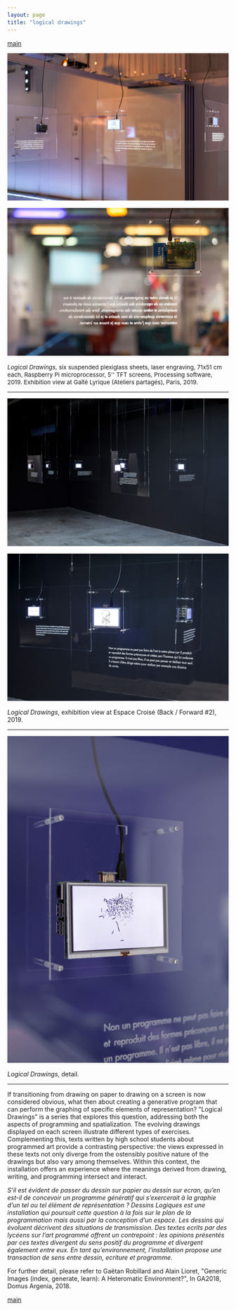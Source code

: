 ```yaml
---
layout: page
title: "logical drawings"
---
```


[main](README.md)

![Logical Drawings, 2019](img/gaetan-robillard-logical-drawings-2019.jpg)

![Logical Drawings, 2019](img/gaetan-robillard-logical-drawings-2019-2.jpg)

<span style="font-size:10pt">*Logical Drawings*, six suspended plexiglass sheets, laser engraving, 71x51 cm each, Raspberry Pi microprocessor, 5'' TFT screens, Processing software, 2019. Exhibition view at Gaîté Lyrique (Ateliers partagés), Paris, 2019.</span>

----

![Logical Drawings, 2019](img/gaetan-robillard-logical-drawings-2019-3.jpg)

![Logical Drawings, 2019](img/gaetan-robillard-logical-drawings-2019-5.jpg)

*Logical Drawings*, exhibition view at Espace Croisé (Back / Forward #2), 2019.

----

![Logical Drawings, 2019](img/gaetan-robillard-logical-drawings-2019-4.jpg)

*Logical Drawings*, detail.

----

If transitioning from drawing on paper to drawing on a screen is now considered obvious, what then about creating a generative program that can perform the graphing of specific elements of representation? "Logical Drawings" is a series that explores this question, addressing both the aspects of programming and spatialization. The evolving drawings displayed on each screen illustrate different types of exercises. Complementing this, texts written by high school students about programmed art provide a contrasting perspective: the views expressed in these texts not only diverge from the ostensibly positive nature of the drawings but also vary among themselves. Within this context, the installation offers an experience where the meanings derived from drawing, writing, and programming intersect and interact.

*S’il est évident de passer du dessin sur papier au dessin sur ecran, qu’en est-il de concevoir un programme génératif qui s’exercerait à la graphie d’un tel ou tel élément de représentation ? Dessins Logiques est une installation qui poursuit cette question à la fois sur le plan de la programmation mais aussi par la conception d’un espace. Les dessins qui évoluent décrivent des situations de transmission. Des textes ecrits par des lycéens sur l’art programmé offrent un contrepoint : les opinions présentés par ces textes divergent du sens positif du programme et divergent également entre eux. En tant qu’environnement, l’installation propose une transaction de sens entre dessin, ecriture et programme.*

For further detail, please refer to Gaëtan Robillard and Alain Lioret, "Generic Images (index, generate, learn): A Heteromatic Environment?", In GA2018, Domus Argenia, 2018.

[main](README.md)